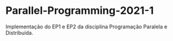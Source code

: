 # Parallel-Programming-2021-1

Implementação do EP1 e EP2 da disciplina Programação Paralela e Distribuída.
